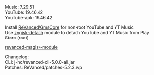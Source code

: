 Music: 7.29.51  
YouTube: 19.46.42  
YouTube-apk: 19.46.42  

Install [ReVanced/GmsCore](https://github.com/ReVanced/GmsCore/releases) for non-root YouTube and YT Music  
Use [zygisk-detach](https://github.com/j-hc/zygisk-detach) module to detach YouTube and YT Music from Play Store (root)  

[revanced-magisk-module](https://github.com/Lassie111/revanced-magisk-module)  

Changelog:  
CLI: j-hc/revanced-cli-5.0.0-all.jar  
Patches: ReVanced/patches-5.2.3.rvp    
